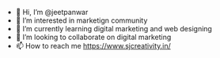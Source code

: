 - 👋 Hi, I’m @jeetpanwar
- 👀 I’m interested in marketign community
- 🌱 I’m currently learning digital marketing and web designing
- 💞️ I’m looking to collaborate on digital marketing
- 📫 How to reach me https://www.sjcreativity.in/

<!---
jeetpanwar/jeetpanwar is a ✨ special ✨ repository because its `README.md` (this file) appears on your GitHub profile.
You can click the Preview link to take a look at your changes.
--->
